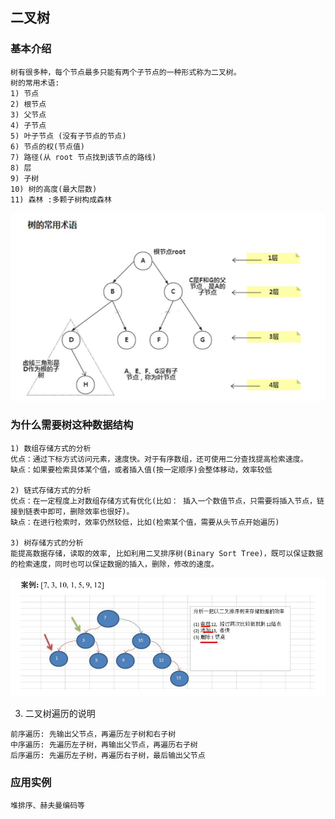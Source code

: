 ## 二叉树

### 基本介绍
```text
树有很多种，每个节点最多只能有两个子节点的一种形式称为二叉树。
树的常用术语:
1) 节点
2) 根节点
3) 父节点
4) 子节点
5) 叶子节点 (没有子节点的节点)
6) 节点的权(节点值)
7) 路径(从 root 节点找到该节点的路线)
8) 层
9) 子树
10) 树的高度(最大层数)
11) 森林 :多颗子树构成森林
```
![image](https://github.com/Tandoy/DataStructures-and-Algorithms/blob/master/DataStructures/images/%E4%BA%8C%E5%8F%89%E6%A0%91/%E4%BA%8C%E5%8F%89%E6%A0%91.PNG)

### 为什么需要树这种数据结构
```text
1) 数组存储方式的分析
优点：通过下标方式访问元素，速度快。对于有序数组，还可使用二分查找提高检索速度。
缺点：如果要检索具体某个值，或者插入值(按一定顺序)会整体移动，效率较低

2) 链式存储方式的分析
优点：在一定程度上对数组存储方式有优化(比如： 插入一个数值节点，只需要将插入节点，链接到链表中即可，删除效率也很好)。
缺点：在进行检索时，效率仍然较低，比如(检索某个值，需要从头节点开始遍历)

3) 树存储方式的分析
能提高数据存储，读取的效率, 比如利用二叉排序树(Binary Sort Tree)，既可以保证数据的检索速度，同时也可以保证数据的插入，删除，修改的速度。
```
![image](https://github.com/Tandoy/DataStructures-and-Algorithms/blob/master/DataStructures/images/%E4%BA%8C%E5%8F%89%E6%A0%91/%E4%BA%8C%E5%8F%89%E6%A0%91%E6%A1%88%E4%BE%8B.PNG)

3) 二叉树遍历的说明
```text
前序遍历: 先输出父节点，再遍历左子树和右子树
中序遍历: 先遍历左子树，再输出父节点，再遍历右子树
后序遍历: 先遍历左子树，再遍历右子树，最后输出父节点
```
### 应用实例
```text
堆排序、赫夫曼编码等
```